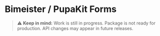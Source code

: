 # Bimeister / PupaKit Forms

> ⚠️ **Keep in mind:** Work is still in progress. Package is not ready for production. API changes may appear in future
> releases.

